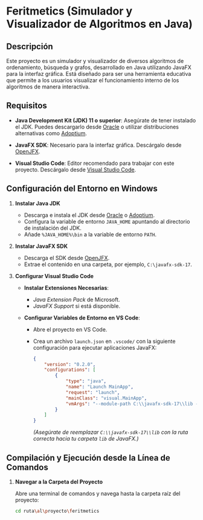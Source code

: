 # Feritmetics (Simulador y Visualizador de Algoritmos en Java)

## Descripción

Este proyecto es un simulador y visualizador de diversos algoritmos de ordenamiento, búsqueda y grafos, desarrollado en Java utilizando JavaFX para la interfaz gráfica. Está diseñado para ser una herramienta educativa que permite a los usuarios visualizar el funcionamiento interno de los algoritmos de manera interactiva.

## Requisitos

- **Java Development Kit (JDK) 11 o superior**: Asegúrate de tener instalado el JDK. Puedes descargarlo desde [Oracle](https://www.oracle.com/java/technologies/javase-jdk11-downloads.html) o utilizar distribuciones alternativas como [Adoptium](https://adoptium.net/).

- **JavaFX SDK**: Necesario para la interfaz gráfica. Descárgalo desde [OpenJFX](https://openjfx.io/).

- **Visual Studio Code**: Editor recomendado para trabajar con este proyecto. Descárgalo desde [Visual Studio Code](https://code.visualstudio.com/).

## Configuración del Entorno en Windows

1. **Instalar Java JDK**

   - Descarga e instala el JDK desde [Oracle](https://www.oracle.com/java/technologies/javase-jdk11-downloads.html) o [Adoptium](https://adoptium.net/).
   - Configura la variable de entorno `JAVA_HOME` apuntando al directorio de instalación del JDK.
   - Añade `%JAVA_HOME%\bin` a la variable de entorno `PATH`.

2. **Instalar JavaFX SDK**

   - Descarga el SDK desde [OpenJFX](https://openjfx.io/).
   - Extrae el contenido en una carpeta, por ejemplo, `C:\javafx-sdk-17`.

3. **Configurar Visual Studio Code**

   - **Instalar Extensiones Necesarias**:
     - *Java Extension Pack* de Microsoft.
     - *JavaFX Support* si está disponible.
   
   - **Configurar Variables de Entorno en VS Code**:
     - Abre el proyecto en VS Code.
     - Crea un archivo `launch.json` en `.vscode/` con la siguiente configuración para ejecutar aplicaciones JavaFX:

       ```json
       {
           "version": "0.2.0",
           "configurations": [
               {
                   "type": "java",
                   "name": "Launch MainApp",
                   "request": "launch",
                   "mainClass": "visual.MainApp",
                   "vmArgs": "--module-path C:\\javafx-sdk-17\\lib --add-modules javafx.controls,javafx.fxml"
               }
           ]
       }
       ```

       *(Asegúrate de reemplazar `C:\\javafx-sdk-17\\lib` con la ruta correcta hacia tu carpeta `lib` de JavaFX.)*

## Compilación y Ejecución desde la Línea de Comandos

1. **Navegar a la Carpeta del Proyecto**

   Abre una terminal de comandos y navega hasta la carpeta raíz del proyecto:

   ```bash
   cd ruta\al\proyecto\feritmetics
